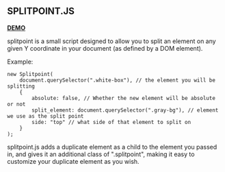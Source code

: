 ## SPLITPOINT.JS

**[DEMO](https://newah1.github.io/splitpoint/)**

splitpoint is a small script designed to allow you to split an element on any given Y coordinate in your document (as defined by a DOM element).

Example:
```
new Splitpoint(
    document.querySelector(".white-box"), // the element you will be splitting
    {
        absolute: false, // Whether the new element will be absolute or not
        split_element: document.querySelector(".gray-bg"), // element we use as the split point
        side: "top" // what side of that element to split on
    }
);

```

splitpoint.js adds a duplicate element as a child to the element you passed in, and gives it an additional class of ".splitpoint", making it easy to customize your duplicate element as you wish.